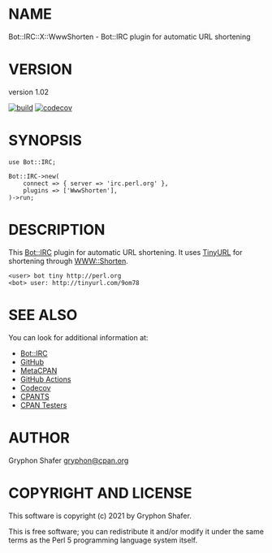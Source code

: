 # NAME

Bot::IRC::X::WwwShorten - Bot::IRC plugin for automatic URL shortening

# VERSION

version 1.02

[![build](https://github.com/gryphonshafer/Bot-IRC-X-WwwShorten/workflows/build/badge.svg)](https://github.com/gryphonshafer/Bot-IRC-X-WwwShorten/actions?query=workflow%3Abuild)
[![codecov](https://codecov.io/gh/gryphonshafer/Bot-IRC-X-WwwShorten/graph/badge.svg)](https://codecov.io/gh/gryphonshafer/Bot-IRC-X-WwwShorten)

# SYNOPSIS

    use Bot::IRC;

    Bot::IRC->new(
        connect => { server => 'irc.perl.org' },
        plugins => ['WwwShorten'],
    )->run;

# DESCRIPTION

This [Bot::IRC](https://metacpan.org/pod/Bot%3A%3AIRC) plugin for automatic URL shortening. It uses
[TinyURL](http://tinyurl.com) for shortening through [WWW::Shorten](https://metacpan.org/pod/WWW%3A%3AShorten).

    <user> bot tiny http://perl.org
    <bot> user: http://tinyurl.com/9om78

# SEE ALSO

You can look for additional information at:

- [Bot::IRC](https://metacpan.org/pod/Bot%3A%3AIRC)
- [GitHub](https://github.com/gryphonshafer/Bot-IRC-X-WwwShorten)
- [MetaCPAN](https://metacpan.org/pod/Bot::IRC::X::WwwShorten)
- [GitHub Actions](https://github.com/gryphonshafer/Bot-IRC-X-WwwShorten/actions)
- [Codecov](https://codecov.io/gh/gryphonshafer/Bot-IRC-X-WwwShorten)
- [CPANTS](http://cpants.cpanauthors.org/dist/Bot-IRC-X-WwwShorten)
- [CPAN Testers](http://www.cpantesters.org/distro/T/Bot-IRC-X-WwwShorten.html)

# AUTHOR

Gryphon Shafer <gryphon@cpan.org>

# COPYRIGHT AND LICENSE

This software is copyright (c) 2021 by Gryphon Shafer.

This is free software; you can redistribute it and/or modify it under
the same terms as the Perl 5 programming language system itself.
